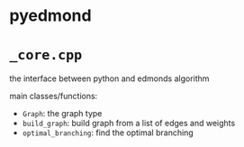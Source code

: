 # pyedmond

# `_core.cpp`

the interface between python and edmonds algorithm

main classes/functions:

- `Graph`: the graph type
- `build_graph`: build graph from a list of edges and weights
- `optimal_branching`: find the optimal branching